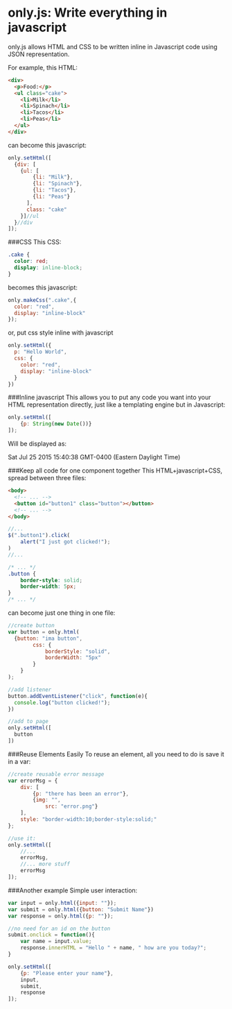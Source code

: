 # only.js: Write everything in javascript
only.js allows HTML and CSS to be written inline in Javascript code using JSON representation.

For example, this HTML:
```HTML
<div>
  <p>Food:</p>
  <ul class="cake">
    <li>Milk</li>
    <li>Spinach</li>
    <li>Tacos</li>
    <li>Peas</li>
  </ul>
</div>
```
can become this javascript:
```javascript
only.setHtml([
  {div: [
    {ul: [
        {li: "Milk"},
        {li: "Spinach"},
        {li: "Tacos"},
        {li: "Peas"}
      ],
      class: "cake"
    }]//ul
  }//div
]);
```

###CSS
This CSS:
```CSS
.cake {
  color: red;
  display: inline-block;
}
```
becomes this javascript:
```javascript
only.makeCss(".cake",{
  color: "red",
  display: "inline-block"
});
```

or, put css style inline with javascript
```javascript
only.setHtml({
  p: "Hello World",
  css: {
    color: "red",
    display: "inline-block"
  }
})
```

###Inline javascript
This allows you to put any code you want into your HTML representation directly,
just like a templating engine but in Javascript:
```javascript
only.setHtml([
    {p: String(new Date())}
]);
```
Will be displayed as:
  <p>Sat Jul 25 2015 15:40:38 GMT-0400 (Eastern Daylight Time)</p>

###Keep all code for one component together
This HTML+javascript+CSS, spread between three files:
```HTML
<body>
  <!-- ... -->
  <button id="button1" class="button"></button>
  <!-- ... -->
</body>
```
```javascript
//...
$(".button1").click(
	alert("I just got clicked!");
)
//...
```
```CSS
/* ... */
.button {
	border-style: solid;
	border-width: 5px;
}
/* ... */
```
can become just one thing in one file:
```javascript
//create button
var button = only.html(
  {button: "ima button",
		css: {
			borderStyle: "solid",
			borderWidth: "5px"
		}
	}
);

//add listener
button.addEventListener("click", function(e){
  console.log("button clicked!");
})

//add to page
only.setHtml([
  button
])
```

###Reuse Elements Easily
To reuse an element, all you need to do is save it in a var:
```javascript
//create reusable error message
var errorMsg = {
	div: [
		{p: "there has been an error"},
		{img: "",
			src: "error.png"}
	],
	style: "border-width:10;border-style:solid;"
};

//use it:
only.setHtml([
	//...
	errorMsg,
	//... more stuff
	errorMsg
]);

```


###Another example
Simple user interaction:

```javascript
var input = only.html({input: ""});
var submit = only.html({button: "Submit Name"})
var response = only.html({p: ""});

//no need for an id on the button
submit.onclick = function(){
	var name = input.value;
	response.innerHTML = "Hello " + name, " how are you today?";
}

only.setHtml([
	{p: "Please enter your name"},
	input,
	submit,
	response
]);
```
